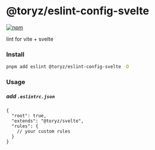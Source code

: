 # @toryz/eslint-config-svelte

[![npm](https://img.shields.io/npm/v/@toryz/eslint-config-svelte?color=1dd1a1&label=)](https://npmjs.com/package/@toryz/eslint-config-svelte)

lint for vite + svelte

### Install

```bash
pnpm add eslint @toryz/eslint-config-svelte -D
```

### Usage

##### add `.eslintrc.json`
```jsonc
{
  "root": true,
  "extends": "@toryz/svelte",
  "rules": {
    // your custom rules
  }
}
```